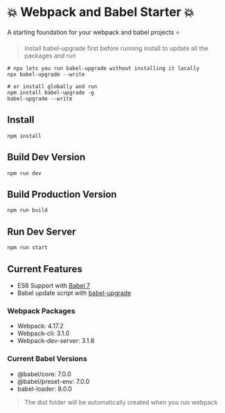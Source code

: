 # :boom: Webpack and Babel Starter :boom:
A starting foundation for your webpack and babel projects :star:

> Install babel-upgrade first before running install to update all the packages and run
```
# npx lets you run babel-upgrade without installing it locally 
npx babel-upgrade --write
 
# or install globally and run 
npm install babel-upgrade -g
babel-upgrade --write
```

## Install 
```
npm install
```

## Build Dev Version
```
npm run dev
```

## Build Production Version
```
npm run build
```

## Run Dev Server
```
npm run start
```

## Current Features
* ES6 Support with [Babel 7](https://babeljs.io/docs/en/v7-migration)
* Babel update script with [babel-upgrade](https://www.npmjs.com/package/babel-upgrade)

### Webpack Packages
* Webpack: 4.17.2
* Webpack-cli: 3.1.0
* Webpack-dev-server: 3.1.8

### Current Babel Versions
* @babel/core: 7.0.0
* @babel/preset-env: 7.0.0
* babel-loader: 8.0.0

> The dist folder will be automatically created when you run webpack
